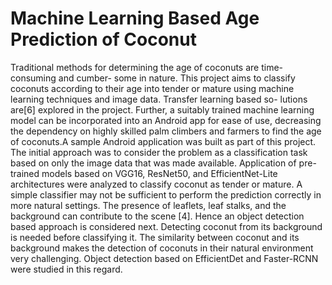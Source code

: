 # Machine Learning Based Age Prediction of Coconut
Traditional methods for determining the age of coconuts are time-consuming and cumber-
some in nature. This project aims to classify coconuts according to their age into tender
or mature using machine learning techniques and image data. Transfer learning based so-
lutions are[6] explored in the project. Further, a suitably trained machine learning model
can be incorporated into an Android app for ease of use, decreasing the dependency on
highly skilled palm climbers and farmers to find the age of coconuts.A sample Android
application was built as part of this project.
The initial approach was to consider the problem as a classification task based on only the
image data that was made available. Application of pre-trained models based on VGG16,
ResNet50, and EfficientNet-Lite architectures were analyzed to classify coconut as tender
or mature.
A simple classifier may not be sufficient to perform the prediction correctly in more natural
settings. The presence of leaflets, leaf stalks, and the background can contribute to the scene [4]. Hence an object detection based approach is considered next. Detecting coconut
from its background is needed before classifying it. The similarity between coconut and its
background makes the detection of coconuts in their natural environment very challenging.
Object detection based on EfficientDet and Faster-RCNN were studied in this regard.
